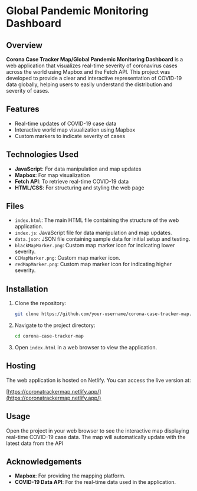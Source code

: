 # Global Pandemic Monitoring Dashboard

## Overview

**Corona Case Tracker Map/Global Pandemic Monitoring Dashboard** is a web application that visualizes real-time severity of coronavirus cases across the world using Mapbox and the Fetch API. This project was developed to provide a clear and interactive representation of COVID-19 data globally, helping users to easily understand the distribution and severity of cases.

## Features

- Real-time updates of COVID-19 case data
- Interactive world map visualization using Mapbox
- Custom markers to indicate severity of cases

## Technologies Used

- **JavaScript**: For data manipulation and map updates
- **Mapbox**: For map visualization
- **Fetch API**: To retrieve real-time COVID-19 data
- **HTML/CSS**: For structuring and styling the web page

## Files

- `index.html`: The main HTML file containing the structure of the web application.
- `index.js`: JavaScript file for data manipulation and map updates.
- `data.json`: JSON file containing sample data for initial setup and testing.
- `blackMapMarker.png`: Custom map marker icon for indicating lower severity.
- `CCMapMarker.png`: Custom map marker icon.
- `redMapMarker.png`: Custom map marker icon for indicating higher severity.

## Installation

1. Clone the repository:
    ```bash
    git clone https://github.com/your-username/corona-case-tracker-map.git
    ```
2. Navigate to the project directory:
    ```bash
    cd corona-case-tracker-map
    ```
3. Open `index.html` in a web browser to view the application.

## Hosting

The web application is hosted on Netlify. You can access the live version at:

[https://coronatrackermap.netlify.app/](https://coronatrackermap.netlify.app/)

## Usage

Open the project in your web browser to see the interactive map displaying real-time COVID-19 case data. The map will automatically update with the latest data from the API

## Acknowledgements

- **Mapbox**: For providing the mapping platform.
- **COVID-19 Data API**: For the real-time data used in the application.
